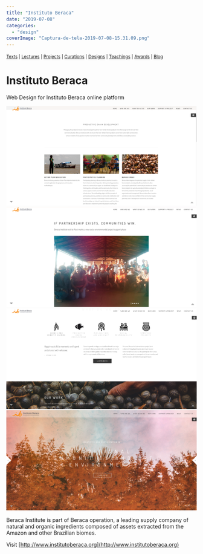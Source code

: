 ```yaml
---
title: "Instituto Beraca"
date: "2019-07-08"
categories: 
  - "design"
coverImage: "Captura-de-tela-2019-07-08-15.31.09.png"
---
```


<small>[Texts](../texts.html) | [Lectures](../lectures.html) | [Projects](../projects.html) | [Curations](../curation.html) | [Designs](../designs.html) | [Teachings](../teachings.html) | [Awards](../awards.html) | <a href="https://readruiz.medium.com/" target="_blank">Blog</a></small>

# Instituto Beraca

Web Design for Instituto Beraca online platform

<img src="images/Captura-de-tela-2019-07-08-15.32.51.png" alt="" />
    
<img src="images/Captura-de-tela-2019-07-08-15.33.45.png" alt="" />
    
<img src="images/Captura-de-tela-2019-07-08-15.31.31.png" alt="" />
    
<img src="images/Captura-de-tela-2019-07-08-15.31.09.png" alt="" />
    

Beraca Institute is part of Beraca operation, a leading supply company of natural and organic ingredients composed of assets extracted from the Amazon and other Brazilian biomes.

Visit [http://www.institutoberaca.org](http://www.institutoberaca.org)
